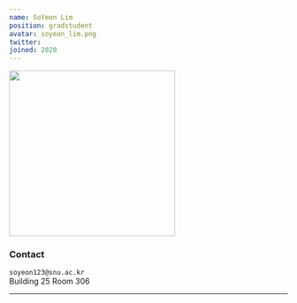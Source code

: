 ```yaml
---
name: SoYeon Lim
position: gradstudent
avatar: soyeon_lim.png
twitter:
joined: 2020
---
```


<img width="300" src="{{site.baseurl}}/images/people/{{page.avatar}}" data-action="zoom">

### Contact

<i class="fa fa-envelope-o"></i>  `soyeon123@snu.ac.kr`<br>
<i class="fa fa-building"></i> Building 25 Room 306 <br>

<hr>

